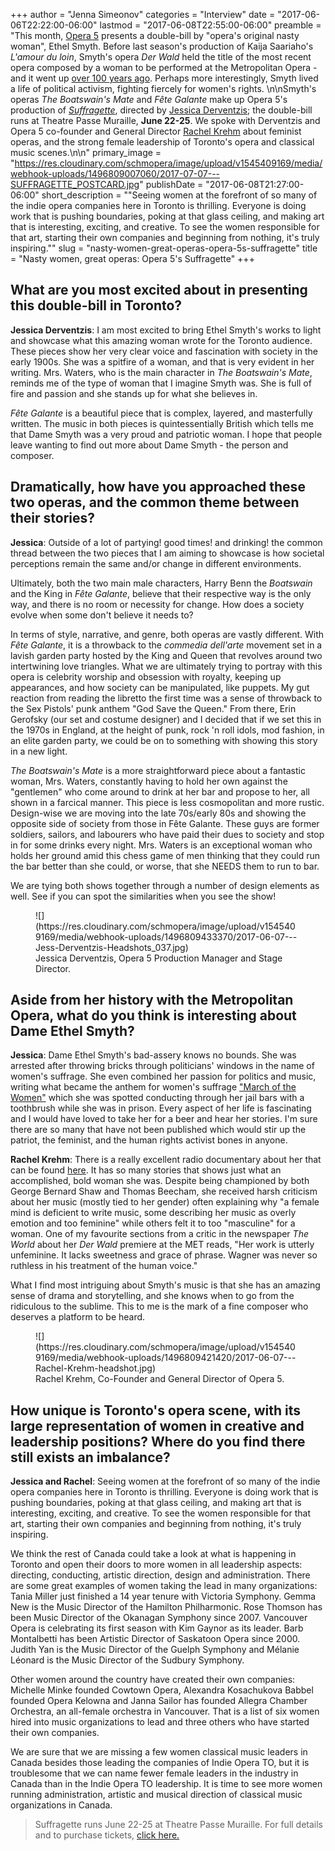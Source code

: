 +++
author = "Jenna Simeonov"
categories = "Interview"
date = "2017-06-06T22:22:00-06:00"
lastmod = "2017-06-08T22:55:00-06:00"
preamble = "This month, [Opera 5](/scene/companies/opera-5/) presents a double-bill by \"opera's original nasty woman\", Ethel Smyth. Before last season's production of Kaija Saariaho's *L'amour du loin*, Smyth's opera *Der Wald* held the title of the most recent opera composed by a woman to be performed at the Metropolitan Opera - and it went up [over 100 years ago](/teddy-roosevelt-the-chicago-cubs-operas-by-women-at-the-met/). Perhaps more interestingly, Smyth lived a life of political activism, fighting fiercely for women's rights. \n\nSmyth's operas *The Boatswain's Mate* and *Fête Galante* make up Opera 5's production of [*Suffragette*](http://opera5.ca/project/suffragette-details-announced/), directed by [Jessica Derventzis](/scene/people/jessica-derventzis/); the double-bill runs at Theatre Passe Muraille, **June 22-25**. We spoke with Derventzis and Opera 5 co-founder and General Director [Rachel Krehm](/scene/people/rachel-krehm/) about feminist operas, and the strong female leadership of Toronto's opera and classical music scenes.\n\n"
primary_image = "https://res.cloudinary.com/schmopera/image/upload/v1545409169/media/webhook-uploads/1496809007060/2017-07-07---SUFFRAGETTE_POSTCARD.jpg"
publishDate = "2017-06-08T21:27:00-06:00"
short_description = "&quot;Seeing women at the forefront of so many of the indie opera companies here in Toronto is thrilling. Everyone is doing work that is pushing boundaries, poking at that glass ceiling, and making art that is interesting, exciting, and creative. To see the women responsible for that art, starting their own companies and beginning from nothing, it&#039;s truly inspiring.&quot;"
slug = "nasty-women-great-operas-opera-5s-suffragette"
title = "Nasty women, great operas: Opera 5&#039;s Suffragette"
+++

## What are you most excited about in presenting this double-bill in Toronto?

**Jessica Derventzis**: I am most excited to bring Ethel Smyth's works to light and showcase what this amazing woman wrote for the Toronto audience. These pieces show her very clear voice and fascination with society in the early 1900s. She was a spitfire of a woman, and that is very evident in her writing. Mrs. Waters, who is the main character in *The Boatswain's Mate*, reminds me of the type of woman that I imagine Smyth was. She is full of fire and passion and she stands up for what she believes in. 

*Fête Galante* is a beautiful piece that is complex, layered, and masterfully written. The music in both pieces is quintessentially British which tells me that Dame Smyth was a very proud and patriotic woman. I hope that people leave wanting to find out more about Dame Smyth - the person and composer.

## Dramatically, how have you approached these two operas, and the common theme between their stories?

**Jessica**: Outside of a lot of partying! good times! and drinking! the common thread between the two pieces that I am aiming to showcase is how societal perceptions remain the same and/or change in different environments. 

Ultimately, both the two main male characters, Harry Benn the *Boatswain* and the King in *Fête Galante*, believe that their respective way is the only way, and there is no room or necessity for change. How does a society evolve when some don't believe it needs to? 

In terms of style, narrative, and genre, both operas are vastly different. With *Fête Galante*, it is a throwback to the *commedia dell'arte* movement set in a lavish garden party hosted by the King and Queen that revolves around two intertwining love triangles. What we are ultimately trying to portray with this opera is celebrity worship and obsession with royalty, keeping up appearances, and how society can be manipulated, like puppets. My gut reaction from reading the libretto the first time was a sense of throwback to the Sex Pistols' punk anthem "God Save the Queen." From there, Erin Gerofsky (our set and costume designer) and I decided that if we set this in the 1970s in England, at the height of punk, rock 'n roll idols, mod fashion, in an elite garden party, we could be on to something with showing this story in a new light.

*The Boatswain's Mate* is a more straightforward piece about a fantastic woman, Mrs. Waters, constantly having to hold her own against the "gentlemen" who come around to drink at her bar and propose to her, all shown in a farcical manner. This piece is less cosmopolitan and more rustic. Design-wise we are moving into the late 70s/early 80s and showing the opposite side of society from those in Fête Galante. These guys are former soldiers, sailors, and labourers who have paid their dues to society and stop in for some drinks every night. Mrs. Waters is an exceptional woman who holds her ground amid this chess game of men thinking that they could run the bar better than she could, or worse, that she NEEDS them to run to bar.  

We are tying both shows together through a number of design elements as well. See if you can spot the similarities when you see the show!

<figure data-type="image">
![](https://res.cloudinary.com/schmopera/image/upload/v1545409169/media/webhook-uploads/1496809433370/2017-06-07---Jess-Derventzis-Headshots_037.jpg)
<figcaption>Jessica Derventzis, Opera 5 Production Manager and Stage Director.</figcaption>
</figure>

## Aside from her history with the Metropolitan Opera, what do you think is interesting about Dame Ethel Smyth?

**Jessica**: Dame Ethel Smyth's bad-assery knows no bounds. She was arrested after throwing bricks through politicians' windows in the name of women's suffrage. She even combined her passion for politics and music, writing what became the anthem for women's suffrage ["March of the Women"](https://www.youtube.com/watch?v=qTYv4wT8g4E) which she was spotted conducting through her jail bars with a toothbrush while she was in prison. Every aspect of her life is fascinating and I would have loved to take her for a beer and hear her stories. I'm sure there are so many that have not been published which would stir up the patriot, the feminist, and the human rights activist bones in anyone.

**Rachel Krehm**: There is a really excellent radio documentary about her that can be found [here](https://archive.org/details/DAMEETHELSMYTH). It has so many stories that shows just what an accomplished, bold woman she was. Despite being championed by both George Bernard Shaw and Thomas Beecham, she received harsh criticism about her music (mostly tied to her gender) often explaining why "a female mind is deficient to write music, some describing her music as overly emotion and too feminine" while others felt it to too "masculine" for a woman. One of my favourite sections from a critic in the newspaper *The World* about her *Der Wald* premiere at the MET reads, "Her work is utterly unfeminine. It lacks sweetness and grace of phrase. Wagner was never so ruthless in his treatment of the human voice."

What I find most intriguing about Smyth's music is that she has an amazing sense of drama and storytelling, and she knows when to go from the ridiculous to the sublime. This to me is the mark of a fine composer who deserves a platform to be heard.

<figure data-type="image">
![](https://res.cloudinary.com/schmopera/image/upload/v1545409169/media/webhook-uploads/1496809421420/2017-06-07---Rachel-Krehm-headshot.jpg)
<figcaption>Rachel Krehm, Co-Founder and General Director of Opera 5.</figcaption>
</figure>

## How unique is Toronto's opera scene, with its large representation of women in creative and leadership positions? Where do you find there still exists an imbalance?

**Jessica and Rachel**: Seeing women at the forefront of so many of the indie opera companies here in Toronto is thrilling. Everyone is doing work that is pushing boundaries, poking at that glass ceiling, and making art that is interesting, exciting, and creative. To see the women responsible for that art, starting their own companies and beginning from nothing, it's truly inspiring.

We think the rest of Canada could take a look at what is happening in Toronto and open their doors to more women in all leadership aspects: directing, conducting, artistic direction, design and administration. There are some great examples of women taking the lead in many organizations: Tania Miller just finished a 14 year tenure with Victoria Symphony. Gemma New is the Music Director of the Hamilton Philharmonic. Rose Thomson has been Music Director of the Okanagan Symphony since 2007. Vancouver Opera is celebrating its first season with Kim Gaynor as its leader. Barb Montalbetti has been Artistic Director of Saskatoon Opera since 2000. Judith Yan is the Music Director of the Guelph Symphony and Mélanie Léonard is the Music Director of the Sudbury Symphony. 

Other women around the country have created their own companies: Michelle Minke founded Cowtown Opera, Alexandra Kosachukova Babbel founded Opera Kelowna and Janna Sailor has founded Allegra Chamber Orchestra, an all-female orchestra in Vancouver. That is a list of six women hired into music organizations to lead and three others who have started their own companies. 

We are sure that we are missing a few women classical music leaders in Canada besides those leading the companies of Indie Opera TO, but it is troublesome that we can name fewer female leaders in the industry in Canada than in the Indie Opera TO leadership. It is time to see more women running administration, artistic and musical direction of classical music organizations in Canada.

>Suffragette runs June 22-25 at Theatre Passe Muraille. For full details and to purchase tickets, [click here.](http://opera5.ca/project/suffragette-details-announced/)
